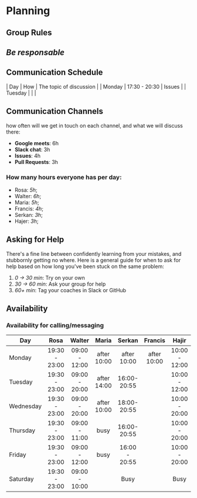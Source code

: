 # Planning

## Group Rules
_Be responsable_
---

## Communication Schedule

| Day | How | The topic of discussion |
| Monday | 17:30 - 20:30 | Issues |
| Tuesday    |     |                         |


## Communication Channels

how often will we get in touch on each channel, and what we will discuss there:

- **Google meets**: 6h
- **Slack chat**: 3h
- **Issues**: 4h
- **Pull Requests**: 3h

### How many hours everyone has per day:

- Rosa: _5h_;
- Walter: _6h_;
- Maria: _5h_;
- Francis: _4h_;
- Serkan: _3h_;
- Hajer: _3h_;

## Asking for Help

There's a fine line between confidently learning from your mistakes, and stubbornly getting no where. Here is a general guide for when to ask for help based on how long you've been stuck on the same problem:

1. _0 -> 30 min_: Try on your own
2. _30 -> 60 min_: Ask your group for help
3. _60+ min_: Tag your coaches in Slack or GitHub



## Availability

### Availability for calling/messaging

| Day       |    Rosa       |    Walter     |    Maria    |    Serkan     |        Francis      |     Hajir       |
| --------- | :---------:   | :---------:   | :---------: | :---------:   | :-----------------: | :------------:  |
| Monday    | 19:30 - 23:00 | 09:00 - 12:00 | after 10:00 |  after 10:00  |     after 10:00     |  10:00 - 12:00  |
| Tuesday   | 19:30 - 23:00 | 09:00 - 20:00 | after 14:00 |  16:00- 20:55 |                     |  10:00 - 12:00  |
| Wednesday | 19:30 - 23:00 | 09:00 - 20:00 | after 10:00 |  18:00- 20:55 |                     |  10:00 - 20:00  |
| Thursday  | 19:30 - 23:00 | 09:00 - 11:00 |    busy     | 16:00- 20:55  |                     |  10:00 - 20:00  |
| Friday    | 19:30 - 23:00 | 09:00 - 12:00 |    busy     | 16:00 - 20:55 |                     |  10:00 - 20:00  |
| Saturday  | 19:30 - 23:00 | 09:00 - 10:00 |             |     Busy      |                     |        Busy     |




